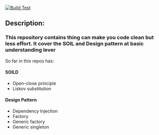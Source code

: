 [![Build Test](https://github.com/nghia46/Clean-Code/actions/workflows/main.yml/badge.svg)](https://github.com/nghia46/Clean-Code/actions/workflows/main.yml)
## Description: 
### This repository contains thing can make you code clean but less effort. It cover the SOIL and Design pattern at basic understanding lever
So far in this repos has:
#### SOILD
- Open-close principle
- Liskov substitution
#### Design Pattern
- Dependency Injection
- Factory
- Generic factory
- Generic singleton
